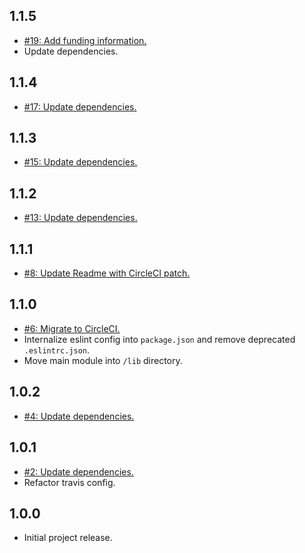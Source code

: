 ## 1.1.5
* [#19: Add funding information.](https://github.com/haensl/minify-inline-json/issues/19)
* Update dependencies.

## 1.1.4
* [#17: Update dependencies.](https://github.com/haensl/minify-inline-json/issues/17)

## 1.1.3
* [#15: Update dependencies.](https://github.com/haensl/minify-inline-json/issues/15)

## 1.1.2
* [#13: Update dependencies.](https://github.com/haensl/minify-inline-json/issues/13)

## 1.1.1
* [#8: Update Readme with CircleCI patch.](https://github.com/haensl/minify-inline-json/issues/8)

## 1.1.0
* [#6: Migrate to CircleCI.](https://github.com/haensl/minify-inline-json/issues/6)
* Internalize eslint config into `package.json` and remove deprecated `.eslintrc.json`.
* Move main module into `/lib` directory.

## 1.0.2
* [#4: Update dependencies.](https://github.com/haensl/minify-inline-json/issues/4)

## 1.0.1
* [#2: Update dependencies.](https://github.com/haensl/minify-inline-json/issues/2)
* Refactor travis config.

## 1.0.0
* Initial project release.
